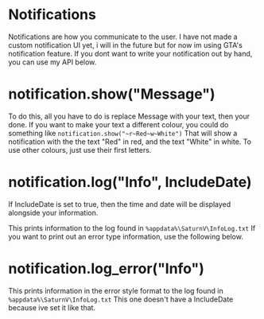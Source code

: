# Notifications

Notifications are how you communicate to the user. I have not made a custom notification UI yet, i will in the future but for now im using GTA's notification feature.
If you dont want to write your notification out by hand, you can use my API below.

# notification.show("Message")
To do this, all you have to do is replace Message with your text, then your done.
If you want to make your text a different colour, you could do something like
```notification.show("~r~Red~w~White")```
That will show a notification with the the text "Red" in red, and the text "White" in white. To use other colours, just use their first letters.

# notification.log("Info", IncludeDate)
If IncludeDate is set to true, then the time and date will be displayed alongside your information.

This prints information to the log found in ```%appdata%\SaturnV\InfoLog.txt```
If you want to print out an error type information, use the following below.

# notification.log_error("Info")
This prints information in the error style format to the log found in ```%appdata%\SaturnV\InfoLog.txt```
This one doesn't have a IncludeDate because ive set it like that.
